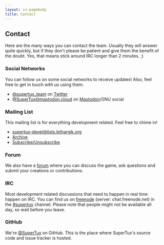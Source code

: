 ```yaml
---
layout: in-pagebody
title: Contact
---
```


## Contact

Here are the many ways you can contact the team. Usually they will answer quite
quickly, but if they don't please be patient and give them the benefit of the
doubt. Yes, that means stick around IRC longer than 2 minutes. ;)

### Social Networks

You can follow us on some social networks to receive updates! Also, feel free to
get in touch with us using them.

- [@supertux\_team](https://twitter.com/supertux_team) on
  [Twitter](https://twitter.com)
- [@SuperTux@mastodon.cloud](https://mastodon.cloud/@SuperTux) on
  [Mastodon](https://github.com/tootsuite/mastodon)/GNU social

### Mailing List

This mailing list is for everything development related. Feel free to chime in!

- [supertux-devel@lists.lethargik.org](mailto:supertux-devel@lists.lethargik.org)
- [Archive](http://lists.lethargik.org/pipermail/supertux-devel-lethargik.org)
- [Subscribe/Unsubscribe](http://lists.lethargik.org/listinfo.cgi/supertux-devel-lethargik.org)

### Forum

We also have a [forum](http://forum.freegamedev.net/viewforum.php?f=66) where
you can discuss the game, ask questions and submit your creations or
contributions.

### IRC

Most development related discussions that need to happen in real time happen on
IRC. You can find us on [freenode](https://freenode.net/) (server:
chat.freenode.net) in the [#supertux](ircs://chat.freenode.net/#supertux)
channel. Please note that people might not be available all day, so wait before
you leave.

### GitHub

We're [@SuperTux](https://github.com/SuperTux) on GitHub. This is the place
where SuperTux's source code and issue tracker is hosted.